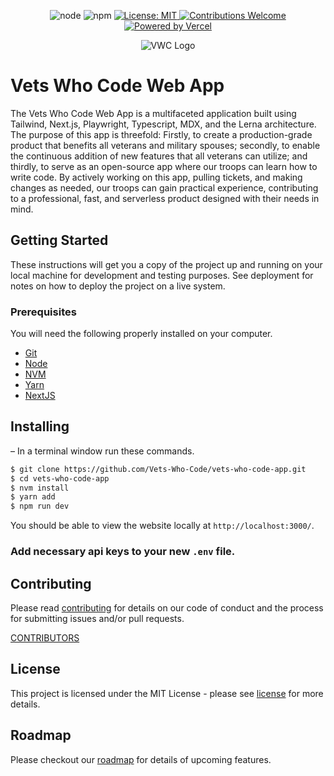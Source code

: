 <p align=center>
  <img src=https://img.shields.io/badge/node-v10.16.0-brightgreen.svg?style=flat-square alt="node" />
  <img src=https://img.shields.io/badge/npm-v5.6.0-blue.svg?style=flat-square alt="npm" />
  <a href=https://github.com/Vets-Who-Code/vwc-site/blob/master/LICENSE>
    <img src=https://img.shields.io/badge/License-MIT-yellow.svg?style=flat-square alt="License: MIT" />
  </a>
  <a href=https://github.com/Vets-Who-Code/vwc-site/blob/master/.github/contributing.md>
    <img src=https://img.shields.io/badge/contributions-welcome-orange.svg?style=flat-square alt="Contributions Welcome" />
  </a>
  <a href=https://vercel.com?utm_source=vetswhocode.io&utm_campaign=oss>
    <img src=https://img.shields.io/badge/Powered_by-Vercel-black?style=flat-square alt="Powered by Vercel">
  </a>
</p>

<p align=center>
  <img src=https://avatars1.githubusercontent.com/u/18350560?s=200&v=4 alt="VWC Logo" />
</p>

# Vets Who Code Web App

The Vets Who Code Web App is a multifaceted application built using Tailwind, Next.js, Playwright, Typescript, MDX, and the Lerna architecture. The purpose of this app is threefold: Firstly, to create a production-grade product that benefits all veterans and military spouses; secondly, to enable the continuous addition of new features that all veterans can utilize; and thirdly, to serve as an open-source app where our troops can learn how to write code. By actively working on this app, pulling tickets, and making changes as needed, our troops can gain practical experience, contributing to a professional, fast, and serverless product designed with their needs in mind.

## Getting Started

These instructions will get you a copy of the project up and running on your local machine for development and testing purposes. See deployment for notes on how to deploy the project on a live system.

### Prerequisites

You will need the following properly installed on your computer.

-   [Git](http://git-scm.com/)
-   [Node](http://nodejs.org/)
-   [NVM](https://github.com/creationix/nvm)
-   [Yarn](https://yarnpkg.com/)
-   [NextJS](https://nextjs.org/)

## Installing

–
In a terminal window run these commands.

```sh
$ git clone https://github.com/Vets-Who-Code/vets-who-code-app.git
$ cd vets-who-code-app
$ nvm install
$ yarn add
$ npm run dev
```

You should be able to view the website locally at `http://localhost:3000/`.

### Add necessary api keys to your new `.env` file.

<!-- ## Tests -->

<!-- ## Deployment -->

## Contributing

Please read [contributing](https://github.com/Vets-Who-Code/vwc-site/blob/master/.github/contributing.md) for details on our code of conduct and the process for submitting issues and/or pull requests.

[CONTRIBUTORS](https://github.com/Vets-Who-Code/vwc-site/graphs/contributors)

## License

This project is licensed under the MIT License - please see [license](https://github.com/Vets-Who-Code/vwc-site/blob/master/LICENSE) for more details.

<!-- ## Acknowledgements -->

## Roadmap

Please checkout our [roadmap](https://github.com/orgs/Vets-Who-Code/projects/48/views/2) for details of upcoming features.
